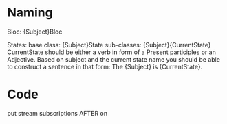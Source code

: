 # Naming
Bloc:
{Subject}Bloc

States:
base class: {Subject}State
sub-classes: {Subject}{CurrentState}
CurrentState should be either a verb in form of a Present participles or an Adjective. Based on subject and the current state name you should be able to construct a sentence in that form:
The {Subject} is {CurrentState}.

# Code
put stream subscriptions AFTER on